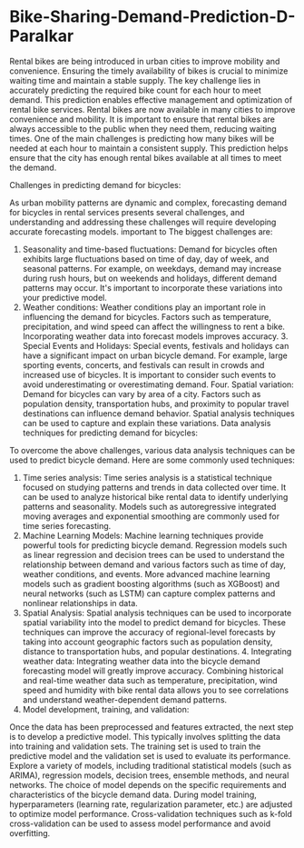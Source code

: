 # Bike-Sharing-Demand-Prediction-D-Paralkar
Rental bikes are being introduced in urban cities to improve mobility and convenience. Ensuring the timely availability of bikes is crucial to minimize waiting time and maintain a stable supply. The key challenge lies in accurately predicting the required bike count for each hour to meet demand. This prediction enables effective management and optimization of rental bike services.
Rental bikes are now available in many cities to improve convenience and mobility. It is important to ensure that rental bikes are always accessible to the public when they need them, reducing waiting times. One of the main challenges is predicting how many bikes will be needed at each hour to maintain a consistent supply. This prediction helps ensure that the city has enough rental bikes available at all times to meet the demand.

Challenges in predicting demand for bicycles:

 As urban mobility patterns are dynamic and complex, forecasting demand for bicycles in rental services presents several challenges, and understanding and addressing these challenges will require developing accurate forecasting models. important to The biggest challenges are:

 1. Seasonality and time-based fluctuations: Demand for bicycles often exhibits large fluctuations based on time of day, day of week, and seasonal patterns. For example, on weekdays, demand may increase during rush hours, but on weekends and holidays, different demand patterns may occur. It's important to incorporate these variations into your predictive model.
2. Weather conditions: Weather conditions play an important role in influencing the demand for bicycles. Factors such as temperature, precipitation, and wind speed can affect the willingness to rent a bike. Incorporating weather data into forecast models improves accuracy. 3. Special Events and Holidays: Special events, festivals and holidays can have a significant impact on urban bicycle demand. For example, large sporting events, concerts, and festivals can result in crowds and increased use of bicycles. It is important to consider such events to avoid underestimating or overestimating demand.
Four. Spatial variation: Demand for bicycles can vary by area of ​​a city. Factors such as population density, transportation hubs, and proximity to popular travel destinations can influence demand behavior. Spatial analysis techniques can be used to capture and explain these variations.
Data analysis techniques for predicting demand for bicycles:

 To overcome the above challenges, various data analysis techniques can be used to predict bicycle demand. Here are some commonly used techniques:

 1. Time series analysis: Time series analysis is a statistical technique focused on studying patterns and trends in data collected over time. It can be used to analyze historical bike rental data to identify underlying patterns and seasonality. Models such as autoregressive integrated moving averages and exponential smoothing are commonly used for time series forecasting.
2. Machine Learning Models: Machine learning techniques provide powerful tools for predicting bicycle demand. Regression models such as linear regression and decision trees can be used to understand the relationship between demand and various factors such as time of day, weather conditions, and events. More advanced machine learning models such as gradient boosting algorithms (such as XGBoost) and neural networks (such as LSTM) can capture complex patterns and nonlinear relationships in data.
3. Spatial Analysis: Spatial analysis techniques can be used to incorporate spatial variability into the model to predict demand for bicycles. These techniques can improve the accuracy of regional-level forecasts by taking into account geographic factors such as population density, distance to transportation hubs, and popular destinations. 4. Integrating weather data: Integrating weather data into the bicycle demand forecasting model will greatly improve accuracy. Combining historical and real-time weather data such as temperature, precipitation, wind speed and humidity with bike rental data allows you to see correlations and understand weather-dependent demand patterns.
4. Model development, training, and validation:

 Once the data has been preprocessed and features extracted, the next step is to develop a predictive model. This typically involves splitting the data into training and validation sets. The training set is used to train the predictive model and the validation set is used to evaluate its performance.
Explore a variety of models, including traditional statistical models (such as ARIMA), regression models, decision trees, ensemble methods, and neural networks. The choice of model depends on the specific requirements and characteristics of the bicycle demand data. During model training, hyperparameters (learning rate, regularization parameter, etc.) are adjusted to optimize model performance. Cross-validation techniques such as k-fold cross-validation can be used to assess model performance and avoid overfitting.
